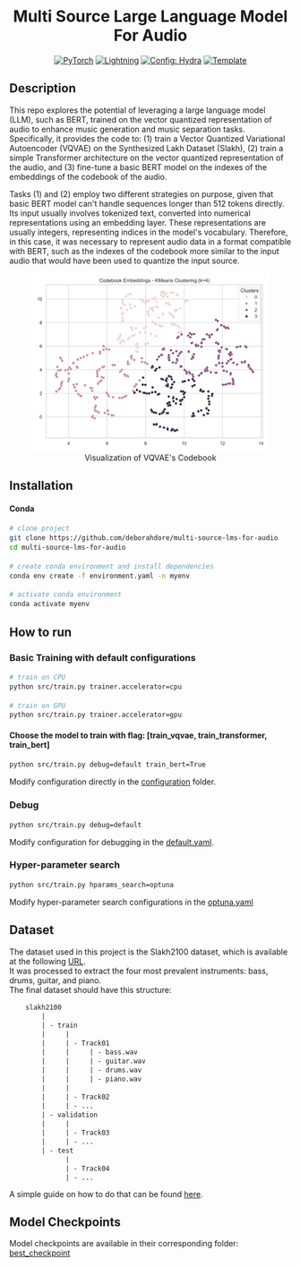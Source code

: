 <div align="center">

# Multi Source Large Language Model For Audio

<a href="https://pytorch.org/get-started/locally/"><img alt="PyTorch" src="https://img.shields.io/badge/PyTorch-ee4c2c?logo=pytorch&logoColor=white"></a>
<a href="https://pytorchlightning.ai/"><img alt="Lightning" src="https://img.shields.io/badge/-Lightning-792ee5?logo=pytorchlightning&logoColor=white"></a>
<a href="https://hydra.cc/"><img alt="Config: Hydra" src="https://img.shields.io/badge/Config-Hydra-89b8cd"></a>
<a href="https://github.com/ashleve/lightning-hydra-template"><img alt="Template" src="https://img.shields.io/badge/-Lightning--Hydra--Template-017F2F?style=flat&logo=github&labelColor=gray"></a><br>

</div>

## Description

This repo explores the potential of leveraging a large language model (LLM), such as BERT, trained on the vector
quantized representation of audio to enhance music generation and music separation tasks. Specifically, it provides the
code to: (1) train a Vector Quantized Variational Autoencoder (VQVAE) on the Synthesized Lakh Dataset (Slakh), (2) train
a simple Transformer architecture on the vector quantized representation of the audio, and (3) fine-tune a basic BERT
model on the indexes of the embeddings of the codebook of the audio.

Tasks (1) and (2) employ two different strategies on purpose, given that basic BERT model can't handle sequences longer
than 512 tokens directly. Its input usually involves tokenized text, converted into numerical representations using an
embedding layer. These representations are usually integers, representing indices in the model's vocabulary. Therefore,
in this case, it was necessary to represent audio data in a format compatible with BERT, such as the indexes of the
codebook more similar to the input audio that would have been used to quantize the input source.

<figure>
    <center>
        <img src="logs/plot_dir/codebook.svg">
        <figcaption> Visualization of VQVAE's Codebook </figcaption>
    </center>
</figure>

## Installation

#### Conda

```bash
# clone project
git clone https://github.com/deborahdore/multi-source-lms-for-audio
cd multi-source-lms-for-audio

# create conda environment and install dependencies
conda env create -f environment.yaml -n myenv

# activate conda environment
conda activate myenv
```

## How to run

### Basic Training with default configurations

```bash
# train on CPU
python src/train.py trainer.accelerator=cpu

# train on GPU
python src/train.py trainer.accelerator=gpu
```

#### Choose the model to train with flag: **[train_vqvae, train_transformer, train_bert]**

```bash
python src/train.py debug=default train_bert=True
```

Modify configuration directly in the [configuration](configs) folder.

### Debug

```bash
python src/train.py debug=default
```

Modify configuration for debugging in the [default.yaml](configs%2Fdebug%2Fdefault.yaml).

### Hyper-parameter search

```bash
python src/train.py hparams_search=optuna
```

Modify hyper-parameter search configurations in the [optuna.yaml](configs%2Fhparams_search%2Foptuna.yaml)

## Dataset

The dataset used in this project is the Slakh2100 dataset, which is available at the
following [URL](https://zenodo.org/records/4603870). <br>
It was processed to extract the four most prevalent instruments: bass, drums, guitar, and piano. <br>
The final dataset should have this structure:

```
    slakh2100
        |
        | - train
        |     | 
        |     | - Track01
        |     |     | - bass.wav
        |     |     | - guitar.wav
        |     |     | - drums.wav
        |     |     | - piano.wav
        |     |
        |     | - Track02
        |     | - ...
        | - validation
        |     | 
        |     | - Track03
        |     | - ...
        | - test
              | 
              | - Track04
              | - ...
```

A simple guide on how to do that can be
found [here](https://github.com/gladia-research-group/multi-source-diffusion-models/tree/main/data).

## Model Checkpoints

Model checkpoints are available in their corresponding folder: [best_checkpoint](logs%2Fbest_checkpoint)